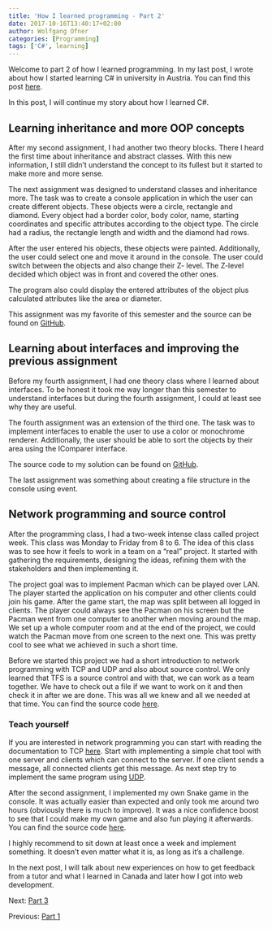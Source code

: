 ```yaml
---
title: 'How I learned programming - Part 2'
date: 2017-10-16T13:40:17+02:00
author: Wolfgang Ofner
categories: [Programming]
tags: ['C#', learning]
---
```

Welcome to part 2 of how I learned programming. In my last post, I wrote about how I started learning C# in university in Austria. You can find this post <a href="http://www.programmingwithwolfgang.com/how-i-learned-programming/" target="_blank" rel="noopener">here</a>.

In this post, I will continue my story about how I learned C#.

## Learning inheritance and more OOP concepts

After my second assignment, I had another two theory blocks. There I heard the first time about inheritance and abstract classes. With this new information, I still didn’t understand the concept to its fullest but it started to make more and more sense.

The next assignment was designed to understand classes and inheritance more. The task was to create a console application in which the user can create different objects. These objects were a circle, rectangle and diamond. Every object had a border color, body color, name, starting coordinates and specific attributes according to the object type. The circle had a radius, the rectangle length and width and the diamond had rows.

After the user entered his objects, these objects were painted. Additionally, the user could select one and move it around in the console. The user could switch between the objects and also change their Z- level. The Z-level decided which object was in front and covered the other ones.

The program also could display the entered attributes of the object plus calculated attributes like the area or diameter.

This assignment was my favorite of this semester and the source can be found on <a href="https://github.com/WolfgangOfner/Uni-GeometricObjects" target="_blank" rel="noopener">GitHub</a>.

## Learning about interfaces and improving the previous assignment

Before my fourth assignment, I had one theory class where I learned about interfaces. To be honest it took me way longer than this semester to understand interfaces but during the fourth assignment, I could at least see why they are useful.

The fourth assignment was an extension of the third one. The task was to implement interfaces to enable the user to use a color or monochrome renderer. Additionally, the user should be able to sort the objects by their area using the IComparer interface.

The source code to my solution can be found on <a href="https://github.com/WolfgangOfner/Uni-GeometricObjectsMonochrom" target="_blank" rel="noopener">GitHub</a>.

The last assignment was something about creating a file structure in the console using event.

## Network programming and source control

After the programming class, I had a two-week intense class called project week. This class was Monday to Friday from 8 to 6. The idea of this class was to see how it feels to work in a team on a “real” project. It started with gathering the requirements, designing the ideas, refining them with the stakeholders and then implementing it.

The project goal was to implement Pacman which can be played over LAN. The player started the application on his computer and other clients could join his game. After the game start, the map was split between all logged in clients. The player could always see the Pacman on his screen but the Pacman went from one computer to another when moving around the map. We set up a whole computer room and at the end of the project, we could watch the Pacman move from one screen to the next one. This was pretty cool to see what we achieved in such a short time.

Before we started this project we had a short introduction to network programming with TCP and UDP and also about source control. We only learned that TFS is a source control and with that, we can work as a team together. We have to check out a file if we want to work on it and then check it in after we are done. This was all we knew and all we needed at that time. You can find the source code <a href="https://github.com/WolfgangOfner/Uni-Pacman" target="_blank" rel="noopener">here</a>.

### Teach yourself

If you are interested in network programming you can start with reading the documentation to TCP <a href="https://msdn.microsoft.com/en-us/library/system.net.sockets.tcpclient(v=vs.110).aspx" target="_blank" rel="noopener">here</a>. Start with implementing a simple chat tool with one server and clients which can connect to the server. If one client sends a message, all connected clients get this message. As next step try to implement the same program using <a href="https://msdn.microsoft.com/en-us/library/system.net.sockets.udpclient(v=vs.110).aspx" target="_blank" rel="noopener">UDP</a>.

After the second assignment, I implemented my own Snake game in the console. It was actually easier than expected and only took me around two hours (obviously there is much to improve). It was a nice confidence boost to see that I could make my own game and also fun playing it afterwards. You can find the source code [here](https://github.com/WolfgangOfner/Snake).

I highly recommend to sit down at least once a week and implement something. It doesn&#8217;t even matter what it is, as long as it&#8217;s a challenge.

In the next post, I will talk about new experiences on how to get feedback from a tutor and what I learned in Canada and later how I got into web development.

Next: <a href="http://www.programmingwithwolfgang.com/how-i-learned-programming-part-3/" target="_blank" rel="noopener">Part 3</a>

Previous: <a href="http://www.programmingwithwolfgang.com/how-i-learned-programming-part-1/" target="_blank" rel="noopener">Part 1</a>